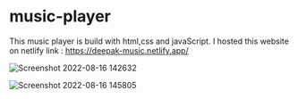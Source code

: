 # music-player
This music player is build with html,css and javaScript.
I hosted this website on netlify link : https://deepak-music.netlify.app/



![Screenshot 2022-08-16 142632](https://user-images.githubusercontent.com/101500066/184846270-73a8fcfa-2ba9-4b61-b0f2-0f016eddb270.png)










![Screenshot 2022-08-16 145805](https://user-images.githubusercontent.com/101500066/184846813-472f365b-8f57-4e0c-85ae-3f6ccd4a54da.png)
